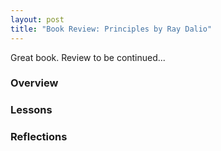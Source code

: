 ```yaml
---
layout: post
title: "Book Review: Principles by Ray Dalio"
---
```


Great book. Review to be continued...

### **Overview**

### **Lessons**

### **Reflections**